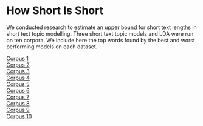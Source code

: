 # How Short Is Short

We conducted research to estimate an upper bound for short text lengths in short text topic modelling. Three short text topic models and LDA were run on ten corpora. We include here the top words found by the best and worst performing models on each dataset.

[Corpus 1](www.google.com) <br/>
[Corpus 2](https://github.com/keeganstlegerdenny/HowShortIsShort/blob/Top-Words/C2.md) <br/>
[Corpus 3](https://github.com/keeganstlegerdenny/HowShortIsShort/blob/Top-Words/C3.md) <br/>
[Corpus 4](www.google.com) <br/>
[Corpus 5](www.google.com) <br/>
[Corpus 6](www.google.com) <br/>
[Corpus 7](www.google.com) <br/>
[Corpus 8](www.google.com) <br/>
[Corpus 9](www.google.com) <br/>
[Corpus 10](www.google.com) <br/>


